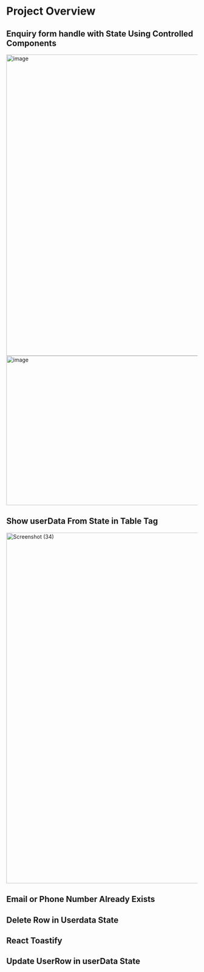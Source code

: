 # Project Overview


##  Enquiry form handle with State Using Controlled Components

<img width="1918" height="792" alt="image" src="https://github.com/user-attachments/assets/782303f9-eb36-4b08-8ef8-47a755ddcd53" />

<img width="1918" height="393" alt="image" src="https://github.com/user-attachments/assets/05da6958-5668-468f-9bf1-6da7de86e6d9" />

## Show userData From State in Table Tag

<img width="1920" height="922" alt="Screenshot (34)" src="https://github.com/user-attachments/assets/75dbc264-d672-4bb5-b180-d745fcdec1fa" />

## Email or Phone Number Already Exists


## Delete Row in Userdata State


## React Toastify


## Update UserRow in userData State
